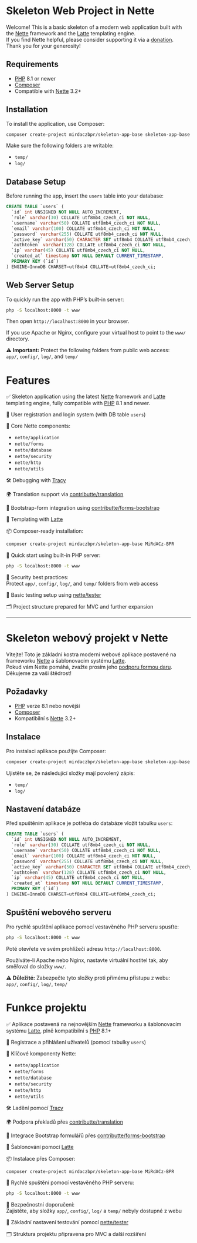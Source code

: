Skeleton Web Project in Nette
=============================

Welcome! This is a basic skeleton of a modern web application built with the 
[Nette](https://nette.org) framework and the [Latte](https://latte.nette.org) templating engine.  
If you find Nette helpful, please consider supporting it via a [donation](https://nette.org/donate).  
Thank you for your generosity!

Requirements
------------

- [PHP](https://www.php.net) 8.1 or newer
- [Composer](https://getcomposer.org)
- Compatible with [Nette](https://nette.org) 3.2+

Installation
------------

To install the application, use Composer:

```bash
composer create-project mirdaczbpr/skeleton-app-base skeleton-app-base
```

Make sure the following folders are writable:

- `temp/`
- `log/`

Database Setup
--------------

Before running the app, insert the `users` table into your database:

```sql
CREATE TABLE `users` (
  `id` int UNSIGNED NOT NULL AUTO_INCREMENT,
  `role` varchar(30) COLLATE utf8mb4_czech_ci NOT NULL,
  `username` varchar(50) COLLATE utf8mb4_czech_ci NOT NULL,
  `email` varchar(100) COLLATE utf8mb4_czech_ci NOT NULL,
  `password` varchar(255) COLLATE utf8mb4_czech_ci NOT NULL,
  `active_key` varchar(50) CHARACTER SET utf8mb4 COLLATE utf8mb4_czech_ci DEFAULT NULL,
  `authtoken` varchar(128) COLLATE utf8mb4_czech_ci NOT NULL,
  `ip` varchar(45) COLLATE utf8mb4_czech_ci NOT NULL,
  `created_at` timestamp NOT NULL DEFAULT CURRENT_TIMESTAMP,
  PRIMARY KEY (`id`)
) ENGINE=InnoDB CHARSET=utf8mb4 COLLATE=utf8mb4_czech_ci;
```

Web Server Setup
----------------

To quickly run the app with PHP’s built-in server:

```bash
php -S localhost:8000 -t www
```

Then open `http://localhost:8000` in your browser.

If you use Apache or Nginx, configure your virtual host to point to the `www/` directory.

⚠️ **Important:** Protect the following folders from public web access:  
`app/`, `config/`, `log/`, and `temp/`

Features
========

✅ Skeleton application using the latest [Nette](https://nette.org) framework and 
[Latte](https://latte.nette.org) templating engine, fully compatible with [PHP](https://www.php.net) 8.1 and newer.

🔐 User registration and login system (with DB table `users`)

🧰 Core Nette components:
- `nette/application`
- `nette/forms`
- `nette/database`
- `nette/security`
- `nette/http`
- `nette/utils`

🛠 Debugging with [Tracy](https://tracy.nette.org/)

🌍 Translation support via [contributte/translation](https://contributte.org/packages/contributte/translation.html#content)

🧾 Bootstrap-form integration using [contributte/forms-bootstrap](https://contributte.org/packages/contributte/forms-bootstrap.html)

🎨 Templating with [Latte](https://latte.nette.org)

📦 Composer-ready installation:

```bash
composer create-project mirdaczbpr/skeleton-app-base MiRdACz-BPR
```

🚀 Quick start using built-in PHP server:

```bash
php -S localhost:8000 -t www
```

🔐 Security best practices:  
Protect `app/`, `config/`, `log/`, and `temp/` folders from web access

🧪 Basic testing setup using [nette/tester](https://tester.nette.org/)

🗂 Project structure prepared for MVC and further expansion

--------------

Skeleton webový projekt v Nette
=============================

Vítejte! Toto je základní kostra moderní webové aplikace postavené na frameworku 
[Nette](https://nette.org) a šablonovacím systému [Latte](https://latte.nette.org).  
Pokud vám Nette pomáhá, zvažte prosím jeho [podporu formou daru](https://nette.org/donate).  
Děkujeme za vaši štědrost!

Požadavky
---------

- [PHP](https://www.php.net) verze 8.1 nebo novější
- [Composer](https://getcomposer.org)
- Kompatibilní s [Nette](https://nette.org) 3.2+

Instalace
---------

Pro instalaci aplikace použijte Composer:

```bash
composer create-project mirdaczbpr/skeleton-app-base skeleton-app-base
```

Ujistěte se, že následující složky mají povolený zápis:

- `temp/`
- `log/`

Nastavení databáze
------------------

Před spuštěním aplikace je potřeba do databáze vložit tabulku `users`:

```sql
CREATE TABLE `users` (
  `id` int UNSIGNED NOT NULL AUTO_INCREMENT,
  `role` varchar(30) COLLATE utf8mb4_czech_ci NOT NULL,
  `username` varchar(50) COLLATE utf8mb4_czech_ci NOT NULL,
  `email` varchar(100) COLLATE utf8mb4_czech_ci NOT NULL,
  `password` varchar(255) COLLATE utf8mb4_czech_ci NOT NULL,
  `active_key` varchar(50) CHARACTER SET utf8mb4 COLLATE utf8mb4_czech_ci DEFAULT NULL,
  `authtoken` varchar(128) COLLATE utf8mb4_czech_ci NOT NULL,
  `ip` varchar(45) COLLATE utf8mb4_czech_ci NOT NULL,
  `created_at` timestamp NOT NULL DEFAULT CURRENT_TIMESTAMP,
  PRIMARY KEY (`id`)
) ENGINE=InnoDB CHARSET=utf8mb4 COLLATE=utf8mb4_czech_ci;
```

Spuštění webového serveru
--------------------------

Pro rychlé spuštění aplikace pomocí vestavěného PHP serveru spusťte:

```bash
php -S localhost:8000 -t www
```

Poté otevřete ve svém prohlížeči adresu `http://localhost:8000`.

Používáte-li Apache nebo Nginx, nastavte virtuální hostitel tak, aby směřoval do složky `www/`.

⚠️ **Důležité:** Zabezpečte tyto složky proti přímému přístupu z webu:  
`app/`, `config/`, `log/`, `temp/`

Funkce projektu
===============

✅ Aplikace postavená na nejnovějším [Nette](https://nette.org) frameworku a šablonovacím systému 
[Latte](https://latte.nette.org), plně kompatibilní s [PHP](https://www.php.net) 8.1+

🔐 Registrace a přihlášení uživatelů (pomocí tabulky `users`)

🧰 Klíčové komponenty Nette:
- `nette/application`
- `nette/forms`
- `nette/database`
- `nette/security`
- `nette/http`
- `nette/utils`

🛠 Ladění pomocí [Tracy](https://tracy.nette.org/)

🌍 Podpora překladů přes [contributte/translation](https://contributte.org/packages/contributte/translation.html#content)

🧾 Integrace Bootstrap formulářů přes [contributte/forms-bootstrap](https://contributte.org/packages/contributte/forms-bootstrap.html)

🎨 Šablonování pomocí [Latte](https://latte.nette.org)

📦 Instalace přes Composer:

```bash
composer create-project mirdaczbpr/skeleton-app-base MiRdACz-BPR
```

🚀 Rychlé spuštění pomocí vestavěného PHP serveru:

```bash
php -S localhost:8000 -t www
```

🔐 Bezpečnostní doporučení:  
Zajistěte, aby složky `app/`, `config/`, `log/` a `temp/` nebyly dostupné z webu

🧪 Základní nastavení testování pomocí [nette/tester](https://tester.nette.org/)

🗂 Struktura projektu připravena pro MVC a další rozšíření

